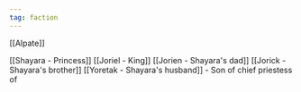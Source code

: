 ```yaml
---
tag: faction
---
```

[[Alpate]]

[[Shayara - Princess]]
[[Joriel - King]]
[[Jorien - Shayara's dad]]
[[Jorick - Shayara's brother]]
[[Yoretak - Shayara's husband]] - Son of chief priestess of 
